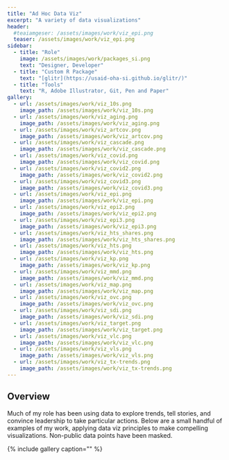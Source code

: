 ```yaml
---
title: "Ad Hoc Data Viz"
excerpt: "A variety of data visualizations"
header:
  #teaiamgeser: /assets/images/work/viz_epi.png
  teaser: /assets/images/work/viz_epi.png
sidebar:
  - title: "Role"
    image: /assets/images/work/packages_si.png
    text: "Designer, Developer"
  - title: "Custom R Package"
    text: "[glitr](https://usaid-oha-si.github.io/glitr/)"
  - title: "Tools"
    text: "R, Adobe Illustrator, Git, Pen and Paper"
gallery:
  - url: /assets/images/work/viz_10s.png
    image_path: /assets/images/work/viz_10s.png      
  - url: /assets/images/work/viz_aging.png
    image_path: /assets/images/work/viz_aging.png  
  - url: /assets/images/work/viz_artcov.png
    image_path: /assets/images/work/viz_artcov.png
  - url: /assets/images/work/viz_cascade.png
    image_path: /assets/images/work/viz_cascade.png
  - url: /assets/images/work/viz_covid.png
    image_path: /assets/images/work/viz_covid.png  
  - url: /assets/images/work/viz_covid2.png
    image_path: /assets/images/work/viz_covid2.png
  - url: /assets/images/work/viz_covid3.png
    image_path: /assets/images/work/viz_covid3.png
  - url: /assets/images/work/viz_epi.png
    image_path: /assets/images/work/viz_epi.png      
  - url: /assets/images/work/viz_epi2.png
    image_path: /assets/images/work/viz_epi2.png    
  - url: /assets/images/work/viz_epi3.png
    image_path: /assets/images/work/viz_epi3.png    
  - url: /assets/images/work/viz_hts_shares.png
    image_path: /assets/images/work/viz_hts_shares.png    
  - url: /assets/images/work/viz_hts.png
    image_path: /assets/images/work/viz_hts.png      
  - url: /assets/images/work/viz_kp.png
    image_path: /assets/images/work/viz_kp.png        
  - url: /assets/images/work/viz_mmd.png
    image_path: /assets/images/work/viz_mmd.png      
  - url: /assets/images/work/viz_map.png
    image_path: /assets/images/work/viz_map.png      
  - url: /assets/images/work/viz_ovc.png
    image_path: /assets/images/work/viz_ovc.png      
  - url: /assets/images/work/viz_sdi.png
    image_path: /assets/images/work/viz_sdi.png      
  - url: /assets/images/work/viz_target.png
    image_path: /assets/images/work/viz_target.png
  - url: /assets/images/work/viz_vlc.png
    image_path: /assets/images/work/viz_vlc.png      
  - url: /assets/images/work/viz_vls.png
    image_path: /assets/images/work/viz_vls.png      
  - url: /assets/images/work/viz_tx-trends.png
    image_path: /assets/images/work/viz_tx-trends.png
---
```


## Overview
Much of my role has been using data to explore trends, tell stories, and convince leadership to take particular actions. Below are a small handful of examples of my work, applying data viz principles to make compelling visualizations. Non-public data points have been masked. 


{% include gallery caption="" %}